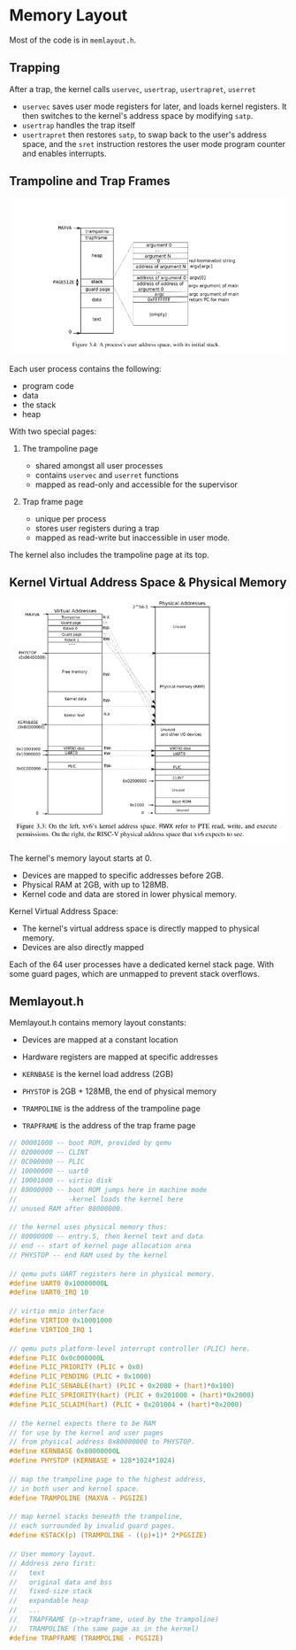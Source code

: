 # Memory Layout

Most of the code is in `memlayout.h`.

## Trapping

After a trap, the kernel calls `uservec`, `usertrap`, `usertrapret`,
`userret`

- `uservec` saves user mode registers for later, and loads kernel
registers. It then switches to the kernel's address space by modifying
`satp`.
- `usertrap` handles the trap itself
- `usertrapret` then restores `satp`, to swap back to the user's address
  space, and the `sret` instruction restores the user mode program
  counter and enables interrupts.

## Trampoline and Trap Frames

![Process Memory Layout](../../img/xv6-process-memory-layout.png)

Each user process contains the following:

- program code
- data
- the stack
- heap

With two special pages:

1. The trampoline page
    - shared amongst all user processes
    - contains `uservec` and `userret` functions
    - mapped as read-only and accessible for the supervisor

2. Trap frame page
    - unique per process
    - stores user registers during a trap
    - mapped as read-write but inaccessible in user mode.

The kernel also includes the trampoline page at its top.

## Kernel Virtual Address Space & Physical Memory

![Kernel Memory Layout](../../img/xv6-kernel-memory-layout.png)

The kernel's memory layout starts at 0.

- Devices are mapped to specific addresses before 2GB.
- Physical RAM at 2GB, with up to 128MB.
- Kernel code and  data are stored in lower physical memory.

Kernel Virtual Address Space:

- The kernel's virtual address space is directly mapped to physical
memory.
- Devices are also directly mapped

Each of the 64 user processes have a dedicated kernel stack page.
With some guard pages, which are unmapped to prevent stack overflows.

## Memlayout.h

Memlayout.h contains memory layout constants:

- Devices are mapped at a constant location
- Hardware registers are mapped at specific addresses

- `KERNBASE` is the kernel load address (2GB)
- `PHYSTOP` is 2GB + 128MB, the end of physical memory
- `TRAMPOLINE` is the address of the trampoline page
- `TRAPFRAME` is the address of the trap frame page

```c
// 00001000 -- boot ROM, provided by qemu
// 02000000 -- CLINT
// 0C000000 -- PLIC
// 10000000 -- uart0
// 10001000 -- virtio disk
// 80000000 -- boot ROM jumps here in machine mode
//             -kernel loads the kernel here
// unused RAM after 80000000.

// the kernel uses physical memory thus:
// 80000000 -- entry.S, then kernel text and data
// end -- start of kernel page allocation area
// PHYSTOP -- end RAM used by the kernel

// qemu puts UART registers here in physical memory.
#define UART0 0x10000000L
#define UART0_IRQ 10

// virtio mmio interface
#define VIRTIO0 0x10001000
#define VIRTIO0_IRQ 1

// qemu puts platform-level interrupt controller (PLIC) here.
#define PLIC 0x0c000000L
#define PLIC_PRIORITY (PLIC + 0x0)
#define PLIC_PENDING (PLIC + 0x1000)
#define PLIC_SENABLE(hart) (PLIC + 0x2080 + (hart)*0x100)
#define PLIC_SPRIORITY(hart) (PLIC + 0x201000 + (hart)*0x2000)
#define PLIC_SCLAIM(hart) (PLIC + 0x201004 + (hart)*0x2000)

// the kernel expects there to be RAM
// for use by the kernel and user pages
// from physical address 0x80000000 to PHYSTOP.
#define KERNBASE 0x80000000L
#define PHYSTOP (KERNBASE + 128*1024*1024)

// map the trampoline page to the highest address,
// in both user and kernel space.
#define TRAMPOLINE (MAXVA - PGSIZE)

// map kernel stacks beneath the trampoline,
// each surrounded by invalid guard pages.
#define KSTACK(p) (TRAMPOLINE - ((p)+1)* 2*PGSIZE)

// User memory layout.
// Address zero first:
//   text
//   original data and bss
//   fixed-size stack
//   expandable heap
//   ...
//   TRAPFRAME (p->trapframe, used by the trampoline)
//   TRAMPOLINE (the same page as in the kernel)
#define TRAPFRAME (TRAMPOLINE - PGSIZE)
```
